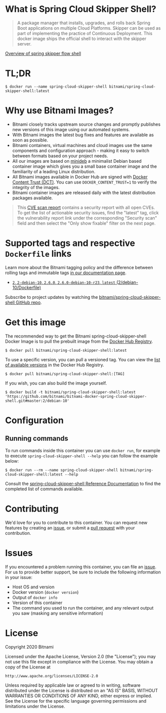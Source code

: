 
# What is Spring Cloud Skipper Shell?

> A package manager that installs, upgrades, and rolls back Spring Boot applications on multiple Cloud Platforms. Skipper can be used as part of implementing the practice of Continuous Deployment. This docker image ships the official shell to interact with the skipper server.

[Overview of spring skipper flow shell](https://docs.spring.io/spring-cloud-skipper/docs/current/reference/htmlsingle/#using-shell)

# TL;DR

```console
$ docker run --name spring-cloud-skipper-shell bitnami/spring-cloud-skipper-shell:latest
```

# Why use Bitnami Images?

* Bitnami closely tracks upstream source changes and promptly publishes new versions of this image using our automated systems.
* With Bitnami images the latest bug fixes and features are available as soon as possible.
* Bitnami containers, virtual machines and cloud images use the same components and configuration approach - making it easy to switch between formats based on your project needs.
* All our images are based on [minideb](https://github.com/bitnami/minideb) a minimalist Debian based container image which gives you a small base container image and the familiarity of a leading Linux distribution.
* All Bitnami images available in Docker Hub are signed with [Docker Content Trust (DCT)](https://docs.docker.com/engine/security/trust/content_trust/). You can use `DOCKER_CONTENT_TRUST=1` to verify the integrity of the images.
* Bitnami container images are released daily with the latest distribution packages available.


> This [CVE scan report](https://quay.io/repository/bitnami/spring-cloud-skipper-shell?tab=tags) contains a security report with all open CVEs. To get the list of actionable security issues, find the "latest" tag, click the vulnerability report link under the corresponding "Security scan" field and then select the "Only show fixable" filter on the next page.

# Supported tags and respective `Dockerfile` links

Learn more about the Bitnami tagging policy and the difference between rolling tags and immutable tags [in our documentation page](https://docs.bitnami.com/tutorials/understand-rolling-tags-containers/).


* [`2`, `2-debian-10`, `2.6.0`, `2.6.0-debian-10-r23`, `latest` (2/debian-10/Dockerfile)](https://github.com/bitnami/bitnami-docker-spring-cloud-skipper-shell/blob/2.6.0-debian-10-r23/2/debian-10/Dockerfile)

Subscribe to project updates by watching the [bitnami/spring-cloud-skipper-shell GitHub repo](https://github.com/bitnami/bitnami-docker-spring-cloud-skipper-shell).

# Get this image

The recommended way to get the Bitnami spring-cloud-skipper-shell Docker Image is to pull the prebuilt image from the [Docker Hub Registry](https://hub.docker.com/r/bitnami/spring-cloud-skipper-shell).

```console
$ docker pull bitnami/spring-cloud-skipper-shell:latest
```

To use a specific version, you can pull a versioned tag. You can view the [list of available versions](https://hub.docker.com/r/bitnami/spring-cloud-skipper-shell/tags/) in the Docker Hub Registry.

```console
$ docker pull bitnami/spring-cloud-skipper-shell:[TAG]
```

If you wish, you can also build the image yourself.

```console
$ docker build -t bitnami/spring-cloud-skipper-shell:latest 'https://github.com/bitnami/bitnami-docker-spring-cloud-skipper-shell.git#master:2/debian-10'
```

# Configuration

## Running commands

To run commands inside this container you can use `docker run`, for example to execute `spring-cloud-skipper-shell --help` you can follow the example below:

```console
$ docker run --rm --name spring-cloud-skipper-shell bitnami/spring-cloud-skipper-shell:latest --help
```

Consult the [spring-cloud-skipper-shell Reference Documentation](https://docs.spring.io/spring-cloud-skipper/docs/current/reference/htmlsingle/#using-shell) to find the completed list of commands available.

# Contributing

We'd love for you to contribute to this container. You can request new features by creating an [issue](https://github.com/bitnami/bitnami-docker-spring-cloud-skipper-shell/issues), or submit a [pull request](https://github.com/bitnami/bitnami-docker-spring-cloud-skipper-shell/pulls) with your contribution.

# Issues

If you encountered a problem running this container, you can file an [issue](https://github.com/bitnami/bitnami-docker-spring-cloud-skipper-shell/issues/new). For us to provide better support, be sure to include the following information in your issue:

- Host OS and version
- Docker version (`docker version`)
- Output of `docker info`
- Version of this container
- The command you used to run the container, and any relevant output you saw (masking any sensitive information)

# License

Copyright 2020 Bitnami

Licensed under the Apache License, Version 2.0 (the "License");
you may not use this file except in compliance with the License.
You may obtain a copy of the License at

    http://www.apache.org/licenses/LICENSE-2.0

Unless required by applicable law or agreed to in writing, software
distributed under the License is distributed on an "AS IS" BASIS,
WITHOUT WARRANTIES OR CONDITIONS OF ANY KIND, either express or implied.
See the License for the specific language governing permissions and
limitations under the License.
